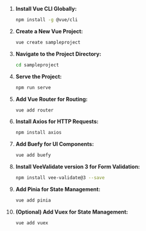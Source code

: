 1. **Install Vue CLI Globally:**
   ```bash
   npm install -g @vue/cli
   ```

2. **Create a New Vue Project:**
   ```bash
   vue create sampleproject
   ```

3. **Navigate to the Project Directory:**
   ```bash
   cd sampleproject
   ```

4. **Serve the Project:**
   ```bash
   npm run serve
   ```

5. **Add Vue Router for Routing:**
   ```bash
   vue add router
   ```

6. **Install Axios for HTTP Requests:**
   ```bash
   npm install axios
   ```

7. **Add Buefy for UI Components:**
   ```bash
   vue add buefy
   ```

8. **Install VeeValidate version 3 for Form Validation:**
   ```bash
   npm install vee-validate@3 --save
   ```

9. **Add Pinia for State Management:**
   ```bash
   vue add pinia
   ```

10. **(Optional) Add Vuex for State Management:**
    ```bash
    vue add vuex
    ```